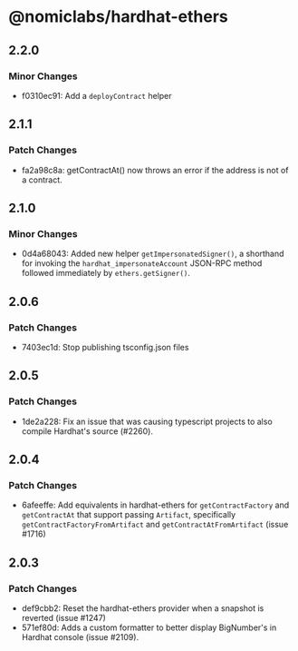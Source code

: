 # @nomiclabs/hardhat-ethers

## 2.2.0

### Minor Changes

- f0310ec91: Add a `deployContract` helper

## 2.1.1

### Patch Changes

- fa2a98c8a: getContractAt() now throws an error if the address is not of a contract.

## 2.1.0

### Minor Changes

- 0d4a68043: Added new helper `getImpersonatedSigner()`, a shorthand for invoking the `hardhat_impersonateAccount` JSON-RPC method followed immediately by `ethers.getSigner()`.

## 2.0.6

### Patch Changes

- 7403ec1d: Stop publishing tsconfig.json files

## 2.0.5

### Patch Changes

- 1de2a228: Fix an issue that was causing typescript projects to also compile Hardhat's source (#2260).

## 2.0.4

### Patch Changes

- 6afeeffe: Add equivalents in hardhat-ethers for `getContractFactory` and `getContractAt` that support passing `Artifact`, specifically `getContractFactoryFromArtifact` and `getContractAtFromArtifact` (issue #1716)

## 2.0.3

### Patch Changes

- def9cbb2: Reset the hardhat-ethers provider when a snapshot is reverted (issue #1247)
- 571ef80d: Adds a custom formatter to better display BigNumber's in Hardhat console (issue #2109).
